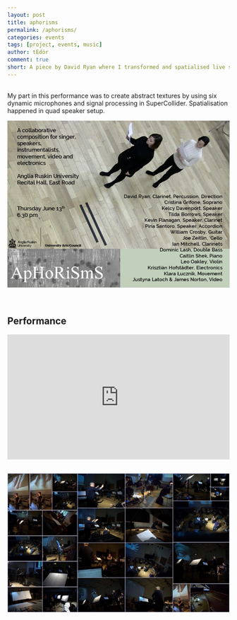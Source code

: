 ```yaml
---
layout: post
title: aphorisms
permalink: /aphorisms/
categories: events
tags: [project, events, music]
author: tEdör
comment: true
short: A piece by David Ryan where I transformed and spatialised live sound in SuperCollider.
---
```

<br>
My part in this performance was to create abstract textures by using six dynamic microphones and signal processing in SuperCollider. Spatialisation happened in quad speaker setup.

<br>

![](../assets/img//2019-06-13-aphorisms-poster.jpg)

<br>

## Performance

<div style="left: 0; width: 100%; height: 0; position: relative; padding-bottom: 56.2493%;"><iframe src="https://www.youtube.com/embed/pyPkSN6rsUk?rel=0&amp;showinfo=0" style="border: 0; top: 0; left: 0; width: 100%; height: 100%; position: absolute;" allowfullscreen scrolling="no"></iframe></div>

<br>

![](../assets/img//2019-06-13-aphorisms-01-k-rehearsal.jpg)
